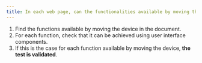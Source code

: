 ```yaml
---
title: In each web page, can the functionalities available by moving the device be achieved with user [interface components](#composant-d-interface) (excluding special cases)?
---
```


1. Find the functions available by moving the device in the document.
2. For each function, check that it can be achieved using user interface components.
3. If this is the case for each function available by moving the device, **the test is validated**.
